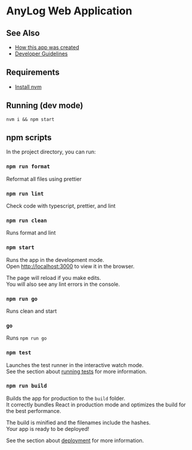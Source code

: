 # AnyLog Web Application

## See Also

- [How this app was created](docs/app-creation.md)
- [Developer Guidelines](docs/dev-guide.md)

## Requirements

- [Install nvm](https://heynode.com/tutorial/install-nodejs-locally-nvm)

## Running (dev mode)

`nvm i && npm start`

## npm scripts

In the project directory, you can run:

### `npm run format`

Reformat all files using prettier

### `npm run lint`

Check code with typescript, prettier, and lint

### `npm run clean`

Runs format and lint

### `npm start`

Runs the app in the development mode.\
Open [http://localhost:3000](http://localhost:3000) to view it in the browser.

The page will reload if you make edits.\
You will also see any lint errors in the console.

### `npm run go`

Runs clean and start

### `go`

Runs `npm run go`

### `npm test`

Launches the test runner in the interactive watch mode.\
See the section about [running tests](https://facebook.github.io/create-react-app/docs/running-tests) for more information.

### `npm run build`

Builds the app for production to the `build` folder.\
It correctly bundles React in production mode and optimizes the build for the best performance.

The build is minified and the filenames include the hashes.\
Your app is ready to be deployed!

See the section about [deployment](https://facebook.github.io/create-react-app/docs/deployment) for more information.
